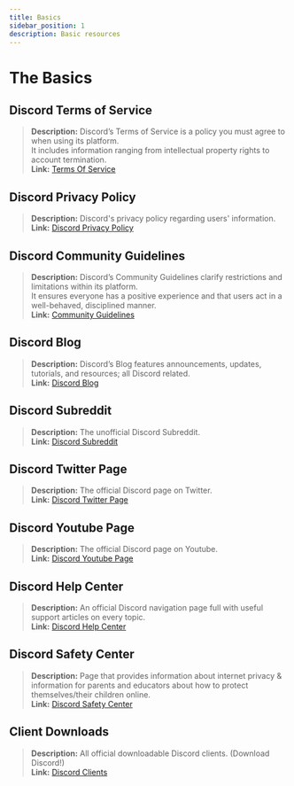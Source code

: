 ```yaml
---
title: Basics
sidebar_position: 1
description: Basic resources
---
```


# The Basics

## **Discord Terms of Service**

> **Description:** Discord’s Terms of Service is a policy you must agree to when using its platform.   <br/>
It includes information ranging from intellectual property rights to account termination.   <br/>
**Link:** [Terms Of Service](https://dis.gd/terms)

## **Discord Privacy Policy**

> **Description:** Discord's privacy policy regarding users' information.  <br/>
**Link:** [Discord Privacy Policy](https://discord.com/privacy)

## **Discord Community Guidelines**

> **Description:** Discord’s Community Guidelines clarify restrictions and limitations within its platform.   <br/>
It ensures everyone has a positive experience and that users act in a well-behaved, disciplined manner.   <br/>
**Link:** [Community Guidelines](https://dis.gd/guidelines)

## **Discord Blog**

> **Description:** Discord’s Blog features announcements, updates, tutorials, and resources; all Discord related.   <br/>
**Link:** [Discord Blog](https://discord.com/blog)

## **Discord Subreddit**

> **Description:** The unofficial Discord Subreddit.   <br/>
**Link:** [Discord Subreddit](https://www.reddit.com/r/discordapp/)

## **Discord Twitter Page**

> **Description:** The official Discord page on Twitter.   <br/>
**Link:** [Discord Twitter Page](https://twitter.com/discord)

## **Discord Youtube Page**

> **Description:**  The official Discord page on Youtube.   <br/>
**Link:** [Discord Youtube Page](https://www.youtube.com/c/discord)

## **Discord Help Center**

> **Description:** An official Discord navigation page full with useful support articles on every topic.   <br/>
**Link:** [Discord Help Center](https://support.discord.com)

## **Discord Safety Center**

> **Description:** Page that provides information about internet privacy & information for parents and educators about how to protect themselves/their children online.  <br/>
**Link:** [Discord Safety Center](https://discord.com/safety)

## **Client Downloads**

> **Description:** All official downloadable Discord clients. (Download Discord!)   <br/>
**Link:** [Discord Clients](https://discord.com/download)
